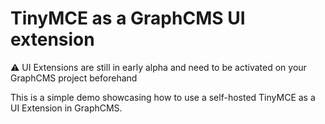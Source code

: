 # TinyMCE as a GraphCMS UI extension

⚠️ UI Extensions are still in early alpha and need to be activated on your GraphCMS project beforehand

This is a simple demo showcasing how to use a self-hosted TinyMCE as a UI Extension in GraphCMS.
